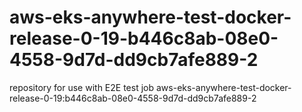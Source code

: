 # aws-eks-anywhere-test-docker-release-0-19-b446c8ab-08e0-4558-9d7d-dd9cb7afe889-2
repository for use with E2E test job aws-eks-anywhere-test-docker-release-0-19:b446c8ab-08e0-4558-9d7d-dd9cb7afe889-2
